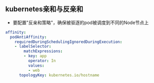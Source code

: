 ## kubernetes亲和与反亲和
- 要配置"反亲和策略"，确保被驱逐的pod被调度到不同的Node节点上
```yaml
affinity:
  podAntiAffinity:
    requiredDuringSchedulingIgnoredDuringExecution:
    - labelSelector:
        matchExpressions:
        - key: app
          operator: In
          values:
          - web
      topologyKey: kubernetes.io/hostname
```